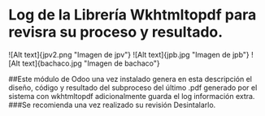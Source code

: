 # Log de la Librería Wkhtmltopdf para revisra su proceso y resultado.

![Alt text]{jpv2.png "Imagen de jpv"}
![Alt text]{jpb.jpg "Imagen de jpb"}
![Alt text]{bachaco.jpg "Imagen de bachaco"}

##Este módulo de Odoo una vez instalado genera en esta descripción el diseño, código y resultado del subproceso del último .pdf generado por el sistema con wkhtmltopdf adicionalmente guarda el log información extra. 
###Se recomienda una vez realizado su revisión Desintalarlo.
